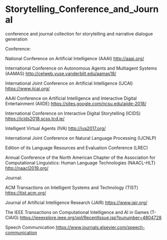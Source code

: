 # Storytelling_Conference_and_Journal
conference and journal collection for storytelling and narrative dialogue generation

Conference:

National Conference on Artificial Intelligence (AAAI)
http://aaai.org/

International Conference on Autonomous Agents and Multiagent Systems (AAMAS)
http://celweb.vuse.vanderbilt.edu/aamas18/

International Joint Conference on Artificial Intelligence (IJCAI)
https://www.ijcai.org/

AAAI Conference on Artificial Intelligence and Interactive Digital Entertainment (AIIDE)
https://sites.google.com/ncsu.edu/aiide-2018/

International Conference on Interactive Digital Storytelling (ICIDS)
https://icids2018.scss.tcd.ie/

Intelligent Virtual Agents (IVA)
http://iva2017.org/

International Joint Conference on Natural Language Processing (IJCNLP)

Edition of its Language Resources and Evaluation Conference (LREC)

Annual Conference of the North American Chapter of the Association for Computational Linguistics: Human Language Technologies (NAACL-HLT)
http://naacl2019.org/

Journal:

ACM Transactions on Intelligent Systems and Technology (TIST)
https://tist.acm.org/

Journal of Artificial Intelligence Research (JAIR)
https://www.jair.org/

The IEEE Transactions on Computational Intelligence and AI in Games (T-CIAIG)
https://ieeexplore.ieee.org/xpl/RecentIssue.jsp?punumber=4804728

Speech Communication
https://www.journals.elsevier.com/speech-communication

